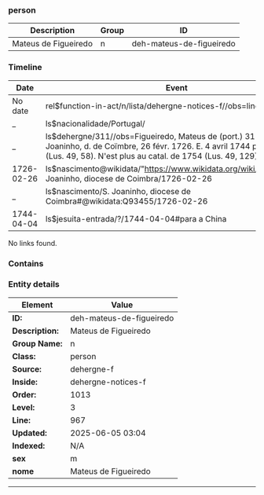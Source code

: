 ### person






| Description | Group | ID |
|-- | -- | -- |
| Mateus de Figueiredo| n |deh-mateus-de-figueiredo |



### Timeline

| Date       | Event                   |
|------------|-------------------------|
| No date| rel$function-in-act/n/lista/dehergne-notices-f//obs=line: 967|
| _ | ls$nacionalidade/Portugal/|
| _ | ls$dehergne/311//obs=Figueiredo, Mateus de (port.) 311 N. S. Joaninho, d. de Coïmbre, 26 févr. 1726. E. 4 avril 1744 pour la Chine (Lus. 49, 58). N'est plus au catal. de 1754 (Lus. 49, 129).|
| 1726-02-26| ls$nascimento@wikidata/"https://www.wikidata.org/wiki/Q93455"%S. Joaninho, diocese de Coimbra/1726-02-26|
| _ | ls$nascimento/S. Joaninho, diocese de Coimbra#@wikidata:Q93455/1726-02-26|
| 1744-04-04| ls$jesuita-entrada/?/1744-04-04#para a China|

No links found.




### Contains




### Entity details

| Element | Value |
|----|---|
| **ID:**    | deh-mateus-de-figueiredo |
| **Description:** | Mateus de Figueiredo |
| **Group Name:** | n |
| **Class:** | person |
| **Source:** | dehergne-f |
| **Inside:**| dehergne-notices-f |
| **Order:** | 1013 |
| **Level:** | 3 |
| **Line:**  | 967 |
| **Updated:** | 2025-06-05 03:04 |
| **Indexed:** | N/A |
| **sex** | m|
| **nome** | Mateus de Figueiredo|


---